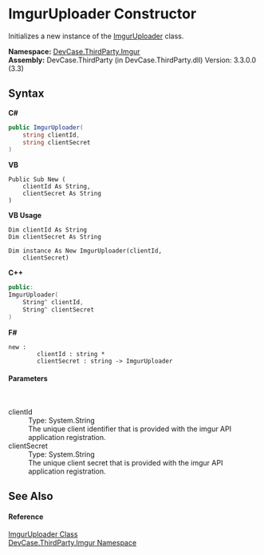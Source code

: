 # ImgurUploader Constructor 
 

Initializes a new instance of the <a href="T_DevCase_ThirdParty_Imgur_ImgurUploader">ImgurUploader</a> class.

**Namespace:**&nbsp;<a href="N_DevCase_ThirdParty_Imgur">DevCase.ThirdParty.Imgur</a><br />**Assembly:**&nbsp;DevCase.ThirdParty (in DevCase.ThirdParty.dll) Version: 3.3.0.0 (3.3)

## Syntax

**C#**<br />
``` C#
public ImgurUploader(
	string clientId,
	string clientSecret
)
```

**VB**<br />
``` VB
Public Sub New ( 
	clientId As String,
	clientSecret As String
)
```

**VB Usage**<br />
``` VB Usage
Dim clientId As String
Dim clientSecret As String

Dim instance As New ImgurUploader(clientId, 
	clientSecret)
```

**C++**<br />
``` C++
public:
ImgurUploader(
	String^ clientId, 
	String^ clientSecret
)
```

**F#**<br />
``` F#
new : 
        clientId : string * 
        clientSecret : string -> ImgurUploader
```


#### Parameters
&nbsp;<dl><dt>clientId</dt><dd>Type: System.String<br />The unique client identifier that is provided with the imgur API application registration.</dd><dt>clientSecret</dt><dd>Type: System.String<br />The unique client secret that is provided with the imgur API application registration.</dd></dl>

## See Also


#### Reference
<a href="T_DevCase_ThirdParty_Imgur_ImgurUploader">ImgurUploader Class</a><br /><a href="N_DevCase_ThirdParty_Imgur">DevCase.ThirdParty.Imgur Namespace</a><br />